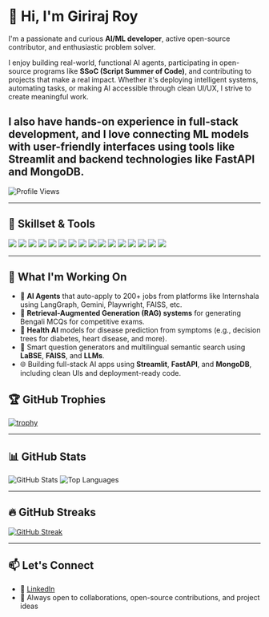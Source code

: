 # 👋 Hi, I'm Giriraj Roy

I'm a passionate and curious **AI/ML developer**, active open-source contributor, and enthusiastic problem solver.

I enjoy building real-world, functional AI agents, participating in open-source programs like **SSoC (Script Summer of Code)**, and contributing to projects that make a real impact. Whether it's deploying intelligent systems, automating tasks, or making AI accessible through clean UI/UX, I strive to create meaningful work.

I also have hands-on experience in **full-stack development**, and I love connecting ML models with user-friendly interfaces using tools like **Streamlit** and backend technologies like **FastAPI** and **MongoDB**.
---
![Profile Views](https://visitor-badge.laobi.icu/badge?page_id=giriraj-roy-7723&label=Profile%20views)


---
## 🧠 Skillset & Tools

<p align="left">
  <img src="https://img.shields.io/badge/Python-3776AB?style=for-the-badge&logo=python&logoColor=white"/>
  <img src="https://img.shields.io/badge/Streamlit-FF4B4B?style=for-the-badge&logo=streamlit&logoColor=white"/>
  <img src="https://img.shields.io/badge/FastAPI-009688?style=for-the-badge&logo=fastapi&logoColor=white"/>
  <img src="https://img.shields.io/badge/LangChain-000000?style=for-the-badge&logo=langchain&logoColor=white"/>
  <img src="https://img.shields.io/badge/LangGraph-purple?style=for-the-badge"/>
  <img src="https://img.shields.io/badge/Gemini-4285F4?style=for-the-badge"/>
  <img src="https://img.shields.io/badge/Node.js-339933?style=for-the-badge&logo=node.js&logoColor=white"/>
  <img src="https://img.shields.io/badge/Express.js-000000?style=for-the-badge&logo=express&logoColor=white"/>
  <img src="https://img.shields.io/badge/React.js-61DAFB?style=for-the-badge&logo=react&logoColor=black"/>
  <img src="https://img.shields.io/badge/MongoDB-47A248?style=for-the-badge&logo=mongodb&logoColor=white"/>
  <img src="https://img.shields.io/badge/ChromaDB-000000?style=for-the-badge"/>
  <img src="https://img.shields.io/badge/FAISS-00599C?style=for-the-badge"/>
  <img src="https://img.shields.io/badge/C++-00599C?style=for-the-badge&logo=c%2B%2B&logoColor=white"/>
  <img src="https://img.shields.io/badge/Java-ED8B00?style=for-the-badge&logo=java&logoColor=white"/>
  <img src="https://img.shields.io/badge/Git-F05032?style=for-the-badge&logo=git&logoColor=white"/>
  <img src="https://img.shields.io/badge/GitHub-181717?style=for-the-badge&logo=github&logoColor=white"/>
</p>

---
## 🚀 What I'm Working On

- 🤖 **AI Agents** that auto-apply to 200+ jobs from platforms like Internshala using LangGraph, Gemini, Playwright, FAISS, etc.
- 🧠 **Retrieval-Augmented Generation (RAG) systems** for generating Bengali MCQs for competitive exams.
- 🏥 **Health AI** models for disease prediction from symptoms (e.g., decision trees for diabetes, heart disease, and more).
- 🧪 Smart question generators and multilingual semantic search using **LaBSE**, **FAISS**, and **LLMs**.
- 🌐 Building full-stack AI apps using **Streamlit**, **FastAPI**, and **MongoDB**, including clean UIs and deployment-ready code.

## 🏆 GitHub Trophies

[![trophy](https://github-profile-trophy.vercel.app/?username=giriraj-roy-7723&theme=radical&margin-w=10&margin-h=10)](https://github.com/ryo-ma/github-profile-trophy)

---

## 📊 GitHub Stats

![GitHub Stats](https://github-readme-stats.vercel.app/api?username=giriraj-roy-7723&show_icons=true&theme=radical)
![Top Languages](https://github-readme-stats.vercel.app/api/top-langs/?username=giriraj-roy-7723&layout=compact&theme=radical)

---

## 🔥 GitHub Streaks

[![GitHub Streak](https://github-readme-streak-stats.herokuapp.com/?user=giriraj-roy-7723&theme=radical)](https://git.io/streak-stats)

---

## 📫 Let's Connect

- 💼 [LinkedIn](https://www.linkedin.com/in/giriraj-roy-804a49280/)
- 💬 Always open to collaborations, open-source contributions, and project ideas

